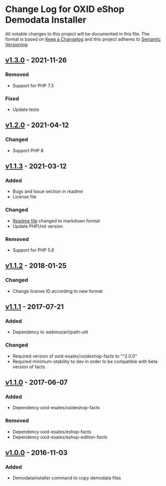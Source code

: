 # Change Log for OXID eShop Demodata Installer

All notable changes to this project will be documented in this file.
The format is based on [Keep a Changelog](http://keepachangelog.com/)
and this project adheres to [Semantic Versioning](http://semver.org/).

## [v1.3.0] - 2021-11-26

### Removed
- Support for PHP 7.3

### Fixed
- Update tests

## [v1.2.0] - 2021-04-12

### Changed
- Support PHP 8

## [v1.1.3] - 2021-03-12

### Added
- Bugs and Issue section in readme
- License file

### Changed
- [Readme file](README.md) changed to markdown format
- Update PHPUnit version

### Removed
- Support for PHP 5.6

## [v1.1.2] - 2018-01-25

### Changed 
- Change license ID according to new format

## [v1.1.1] - 2017-07-21

### Added
- Dependency to webmozart/path-util

### Changed
- Required version of oxid-esales/oxideshop-facts to "^2.0.0"
- Required minimum-stability to dev in order to be compatible with beta version of facts

## [v1.1.0] - 2017-06-07

### Added
- Dependency oxid-esales/oxideshop-facts

### Removed
- Dependency oxid-esales/eshop-facts
- Dependency oxid-esales/eshop-edition-facts

## [v1.0.0] - 2016-11-03

### Added
- Demodatainstaller command to copy demodata files

[v1.3.0]: https://github.com/OXID-eSales/oxideshop-demodata-installer/compare/v1.2.0...v1.3.0
[v1.2.0]: https://github.com/OXID-eSales/oxideshop-demodata-installer/compare/v1.1.3...v1.2.0
[v1.1.3]: https://github.com/OXID-eSales/oxideshop-demodata-installer/compare/v1.1.2...v1.1.3
[v1.1.2]: https://github.com/OXID-eSales/oxideshop-demodata-installer/compare/v1.1.1...v1.1.2
[v1.1.1]: https://github.com/OXID-eSales/oxideshop-demodata-installer/compare/v1.1.0...v1.1.1
[v1.1.0]: https://github.com/OXID-eSales/oxideshop-demodata-installer/compare/v1.0.0...v1.1.0
[v1.0.0]: https://github.com/OXID-eSales/oxideshop-demodata-installer/compare/v1.0.0...v1.0.0
